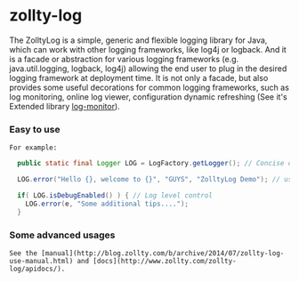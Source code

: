 zollty-log
==========

The ZolltyLog is a simple, generic and flexible logging library for Java, which can work with other logging frameworks, like log4j or logback. And it is a facade or abstraction for various logging frameworks (e.g. java.util.logging, logback, log4j) allowing the end user to plug in the desired logging framework at deployment time. It is not only a facade, but also provides some useful decorations for common logging frameworks, such as log monitoring, online log viewer, configuration dynamic refreshing (See it's Extended library [log-monitor](http://www.zollty.com/log-monitor)).

### Easy to use
	For example:
```java
  public static final Logger LOG = LogFactory.getLogger(); // Concise definition

  LOG.error("Hello {}, welcome to {}", "GUYS", "ZolltyLog Demo"); // use placeholder

  if( LOG.isDebugEnabled() ) { // Log level control
    LOG.error(e, "Some additional tips....");
  }
```

###  Some advanced usages
	See the [manual](http://blog.zollty.com/b/archive/2014/07/zollty-log-use-manual.html) and [docs](http://www.zollty.com/zollty-log/apidocs/).
